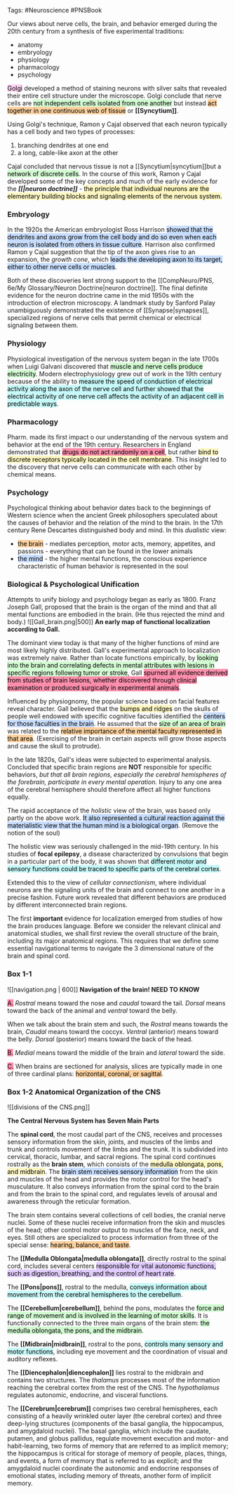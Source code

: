Tags: #Neuroscience #PNSBook 

Our views about nerve cells, the brain, and behavior emerged during the 20th century from a synthesis of five experimental traditions:
* anatomy
* embryology
* physiology
* pharmacology
* psychology

<mark style="background: #FFB8EBA6;">Golgi</mark> developed a method of staining neurons with silver salts that revealed their entire cell structure under the microscope. Golgi conclude that nerve cells are <mark style="background: #BBFABBA6;">not independent cells isolated from one another</mark> but instead <mark style="background: #FFB86CA6;">act together in one continuous web of tissue</mark> or **[[Syncytium]]**.

Using Golgi's technique, Ramon y Cajal observed that each neuron typically has a cell body and two types of processes:
1) branching dendrites at one end
2) a long, cable-like axon at the other

Cajal concluded that nervous tissue is not a [[Syncytium|syncytium]]but a <mark style="background: #BBFABBA6;">network of discrete cells</mark>. In the course of this work, Ramon y Cajal developed some of the key concepts and much of the early evidence for the **_[[|neuron doctrine]]_** - <mark style="background: #FFF3A3A6;">the principle that individual neurons are the elementary building blocks and signaling elements of the nervous system.</mark>


### Embryology
In the 1920s the American embryologist Ross Harrison <mark style="background: #ADCCFFA6;">showed that the dendrites and axons grow from the cell body and do so even when each neuron is isolated from others in tissue culture</mark>. Harrison also confirmed Ramon y Cajal suggestion that the tip of the axon gives rise to an expansion, the _growth cone_, which <mark style="background: #ADCCFFA6;">leads the developing axon to its target, either to other nerve cells or muscles</mark>. 

Both of these discoveries lent strong support to the [[CompNeuro/PNS, 6e/My Glossary/Neuron Doctrine|neuron doctrine]]. The final definite evidence for the neuron doctrine came in the mid 1950s with the introduction of electron microscopy. A landmark study by Sanford Palay unambiguously demonstrated the existence of [[Synapse|synapses]], specialized regions of nerve cells that permit chemical or electrical signaling between them.

### Physiology
Physiological investigation of the nervous system began in the late 1700s when Luigi Galvani discovered that <mark style="background: #BBFABBA6;">muscle and nerve cells produce electricity</mark>. Modern electrophysiology grew out of work in the 19th century because of the ability to <mark style="background: #ABF7F7A6;">measure the speed of conduction of electrical activity along the axon of the nerve cell and further showed that the electrical activity of one nerve cell affects the activity of an adjacent cell in predictable ways</mark>.

### Pharmacology
Pharm. made its first impact o our understanding of the nervous system and behavior at the end of the 19th century. Researchers in England demonstrated that <mark style="background: #FF5582A6;">drugs do not act randomly on a cell</mark>, but rather <mark style="background: #FFF3A3A6;">bind to discrete receptors typically located in the cell membrane</mark>. This insight led to the discovery that nerve cells can communicate with each other by chemical means.

### Psychology
Psychological thinking about behavior dates back to the beginnings of Western science when the ancient Greek philosophers speculated about the causes of behavior and the relation of the mind to the brain. In the 17th century Rene Descartes distinguished body and mind. In this _dualistic_ view: 
* <mark style="background: #FFB86CA6;">the brain</mark> - mediates perception, motor acts, memory, appetites, and passions - everything that can be found in the lower animals
* <mark style="background: #ADCCFFA6;">the mind</mark> - the higher mental functions, the conscious experience characteristic of human behavior is represented in the soul

### Biological & Psychological Unification
Attempts to unify biology and psychology began as early as 1800. Franz Joseph Gall, proposed that the brain is the organ of the mind and that all mental functions are embodied in the brain. (He thus rejected the mind and body.)
![[Gall_brain.png|500]]
**An early map of functional localization according to Gall.**

The dominant view today is that many of the higher functions of mind are most likely highly distributed. Gall's experimental approach to localization was extremely naive. Rather than locate functions empirically, by <mark style="background: #BBFABBA6;">looking into the brain and correlating defects in mental attributes with lesions in specific regions following tumor or stroke</mark>, Gall <mark style="background: #FF5582A6;">spurned all evidence derived from studies of brain lesions, whether discovered through clinical examination or produced surgically in experimental animals</mark>.

Influenced by physiognomy, the popular science based on facial features reveal character. Gall believed that the <mark style="background: #FFF3A3A6;">bumps and ridges</mark> on the skulls of people well endowed with specific cognitive faculties identified the <mark style="background: #ADCCFFA6;">centers for those faculties in the brain</mark>. He assumed that the <mark style="background: #BBFABBA6;">size of an area of brain</mark> was related to the <mark style="background: #FFB86CA6;">relative importance of the mental faculty represented in that area</mark>. (Exercising of the brain in certain aspects will grow those aspects and cause the skull to protrude).

In the late 1820s, Gall's ideas were subjected to experimental analysis. Concluded that specific brain regions are **NOT** responsible for specific behaviors, _but that all brain regions, especially the cerebral hemispheres of the forebrain, participate in every mental operation._ Injury to any one area of the cerebral hemisphere should therefore affect all higher functions equally.

The rapid acceptance of the _holistic_ view of the brain, was based only partly on the above work. <mark style="background: #ADCCFFA6;">It also represented a cultural reaction against the materialistic view that the human mind is a biological organ</mark>. (Remove the notion of the soul)

The holistic view was seriously challenged in the mid-19th century. In his studies of **focal epilepsy**, a disease characterized by convulsions that begin in a particular part of the body, it was shown that <mark style="background: #ABF7F7A6;">different motor and sensory functions could be traced to specific parts of the cerebral cortex</mark>. 

Extended this to the view of _cellular connectionism_, where individual neurons are the signaling units of the brain and connect to one another in a precise fashion. Future work revealed that different behaviors are produced by different interconnected brain regions.

The first **important** evidence for localization emerged from studies of how the brain produces language. Before we consider the relevant clinical and anatomical studies, we shall first review the overall structure of the brain, including its major anatomical regions. This requires that we define some essential navigational terms to navigate the 3 dimensional nature of the brain and spinal cord.

### Box 1-1

![[navigation.png | 600]]
**Navigation of the brain! NEED TO KNOW**

<mark style="background: #FF5582A6;">A.</mark> _Rostral_ means toward the nose and _caudal_ toward the tail. _Dorsal_ means toward the back of the animal and _ventral_ toward the belly. 

When we talk about the brain stem and such, the _Rostral_ means towards the brain, _Caudal_ means toward the coccyx. _Ventral_ (anterior) means toward the belly. _Dorsal_ (posterior) means toward the back of the head.

<mark style="background: #FF5582A6;">B.</mark> _Medial_ means toward the middle of the brain and _lateral_ toward the side.

<mark style="background: #FF5582A6;">C.</mark> When brains are sectioned for analysis, slices are typically made in one of three cardinal plans: <mark style="background: #FFB86CA6;">horizontal, coronal, or sagittal</mark>.




### Box 1-2 Anatomical Organization of the CNS

![[divisions of the CNS.png]]

**The Central Nervous System has Seven Main Parts**

The **spinal cord**, the most caudal part of the CNS, receives and processes sensory information from the skin, joints, and muscles of the limbs and trunk and controls movement of the limbs and the trunk. It is subdivided into cervical, thoracic, lumbar, and sacral regions.
The spinal cord continues rostrally as the **brain stem**, which consists of the <mark style="background: #FFF3A3A6;">medulla oblongata, pons, and midbrain</mark>. The <mark style="background: #ADCCFFA6;">brain stem receives sensory information</mark> from the skin and muscles of the head and provides the motor control for the head's musculature. It also conveys information from the spinal cord to the brain and from the brain to the spinal cord, and regulates levels of arousal and awareness through the reticular formation.

The brain stem contains several collections of cell bodies, the cranial nerve nuclei. Some of these nuclei receive information from the skin and muscles of the head; other control motor output to muscles of the face, neck, and eyes. Still others are specialized to process information from three of the special sense: <mark style="background: #FFB86CA6;">hearing, balance, and taste</mark>.

The **[[Medulla Oblongata|medulla oblongata]]**, directly rostral to the spinal cord, includes several centers <mark style="background: #D2B3FFA6;">responsible for vital autonomic functions, such as digestion, breathing, and the control of heart rate</mark>.

The **[[Pons|pons]]**, rostral to the medulla, <mark style="background: #ABF7F7A6;">conveys information about movement from the cerebral hemispheres to the cerebellum</mark>.

The **[[Cerebellum|cerebellum]]**, behind the pons, modulates the <mark style="background: #BBFABBA6;">force and range of movement and is involved in the learning of motor skills</mark>. It is functionally connected to the three main organs of the brain stem: <mark style="background: #BBFABBA6;">the medulla oblongata, the pons, and the midbrain</mark>.

The **[[Midbrain|midbrain]]**, rostral to the pons, <mark style="background: #ABF7F7A6;">controls many sensory and motor functions</mark>, including eye movement and the coordination of visual and auditory reflexes.

The **[[Diencephalon|diencephalon]]** lies rostral to the midbrain and contains two structures. The _thalamus_ processes most of the information reaching the cerebral cortex from the rest of the CNS. The _hypothalamus_ regulates autonomic, endocrine, and visceral functions.

The **[[Cerebrum|cerebrum]]** comprises two cerebral hemispheres, each consisting of a heavily wrinkled outer layer (the cerebral cortex) and three deep-lying structures (components of the basal ganglia, the hippocampus, and amygdaloid nuclei). The basal ganglia, which include the caudate, putamen, and globus pallidus, regulate movement execution and motor- and habit-learning, two forms of memory that are referred to as implicit memory; the hippocampus is critical for storage of memory of people, places, things, and events, a form of memory that is referred to as explicit; and the amygdaloid nuclei coordinate the autonomic and endocrine responses of emotional states, including memory of threats, another form of implicit memory.
